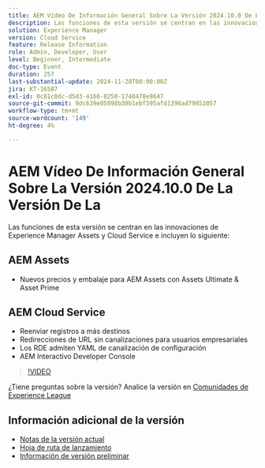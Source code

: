 ```yaml
---
title: AEM Vídeo De Información General Sobre La Versión 2024.10.0 De La Versión De La
description: Las funciones de esta versión se centran en las innovaciones de Experience Manager Assets y Cloud Service e incluyen las siguientes:AEM Assets Nuevos precios y empaquetado para AEM Assets con Assets Ultimate y Asset PrimeCloud Service AEM de AEM Reenvía registros a más destinos Redirecciones de URL sin canalizaciones para usuarios empresariales RDEs admiten Configurar canalización YAML​ Interactive Developer Console
solution: Experience Manager
version: Cloud Service
feature: Release Information
role: Admin, Developer, User
level: Beginner, Intermediate
doc-type: Event
duration: 257
last-substantial-update: 2024-11-28T00:00:00Z
jira: KT-16587
exl-id: 0c81c0dc-d5d3-4166-8250-1748478e9647
source-git-commit: 9dc639e05098b30b1ebf595afd1396ad79852057
workflow-type: tm+mt
source-wordcount: '149'
ht-degree: 4%

---
```


# AEM Vídeo De Información General Sobre La Versión 2024.10.0 De La Versión De La

Las funciones de esta versión se centran en las innovaciones de Experience Manager Assets y Cloud Service e incluyen lo siguiente:

## AEM Assets

* Nuevos precios y embalaje para AEM Assets con Assets Ultimate &amp; Asset Prime

## AEM Cloud Service

* Reenviar registros a más destinos
* Redirecciones de URL sin canalizaciones para usuarios empresariales
* Los RDE admiten YAML de canalización de configuración&#x200B;
* AEM Interactivo Developer Console

>[!VIDEO](https://video.tv.adobe.com/v/3440501/?learn=on&enablevpops)

¿Tiene preguntas sobre la versión?  Analice la versión en [Comunidades de Experience League](https://adobe.ly/3ZgKGmh)

## Información adicional de la versión

* [Notas de la versión actual](https://experienceleague.adobe.com/docs/experience-manager-cloud-service/content/release-notes/home.html?lang=es)
* [Hoja de ruta de lanzamiento](https://experienceleague.adobe.com/docs/experience-manager-release-information/aem-release-updates/update-releases-roadmap.html?lang=es)
* [Información de versión preliminar](https://experienceleague.adobe.com/docs/experience-manager-cloud-service/content/release-notes/prerelease.html)
